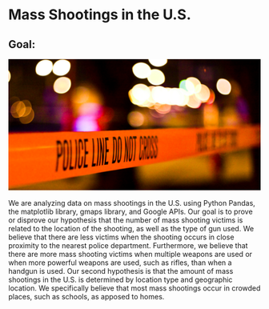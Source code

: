 # Mass Shootings in the U.S.

## Goal:

![shootings](Images/policetape.png)

We are analyzing data on mass shootings in the U.S. using Python Pandas, the matplotlib library, gmaps library, and Google APIs. Our goal is to prove or disprove our hypothesis that the number of mass shooting victims is related to the location of the shooting, as well as the type of gun used. We believe that there are less victims when the shooting occurs in close proximity to the nearest police department. Furthermore, we believe that there are more mass shooting victims when multiple weapons are used or when more powerful weapons are used, such as rifles, than when a handgun is used. Our second hypothesis is that the amount of mass shootings in the U.S. is determined by location type and geographic location. We specifically believe that most mass shootings occur in crowded places, such as schools, as apposed to homes. 

